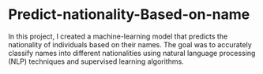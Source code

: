 # Predict-nationality-Based-on-name
In this project, I created a machine-learning model that predicts the nationality of individuals based on their names. The goal was to accurately classify names into different nationalities using natural language processing (NLP) techniques and supervised learning algorithms.
